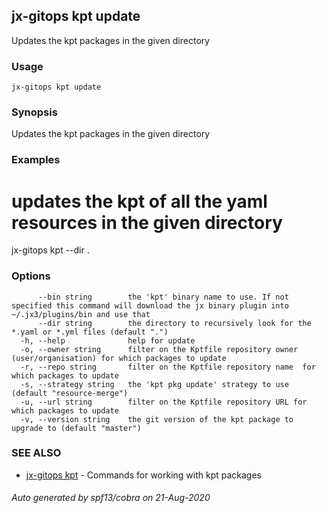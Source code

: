 ## jx-gitops kpt update

Updates the kpt packages in the given directory

### Usage

```
jx-gitops kpt update
```

### Synopsis

Updates the kpt packages in the given directory

### Examples

  # updates the kpt of all the yaml resources in the given directory
  jx-gitops kpt --dir .

### Options

```
      --bin string        the 'kpt' binary name to use. If not specified this command will download the jx binary plugin into ~/.jx3/plugins/bin and use that
      --dir string        the directory to recursively look for the *.yaml or *.yml files (default ".")
  -h, --help              help for update
  -o, --owner string      filter on the Kptfile repository owner (user/organisation) for which packages to update
  -r, --repo string       filter on the Kptfile repository name  for which packages to update
  -s, --strategy string   the 'kpt pkg update' strategy to use (default "resource-merge")
  -u, --url string        filter on the Kptfile repository URL for which packages to update
  -v, --version string    the git version of the kpt package to upgrade to (default "master")
```

### SEE ALSO

* [jx-gitops kpt](jx-gitops_kpt.md)	 - Commands for working with kpt packages

###### Auto generated by spf13/cobra on 21-Aug-2020

